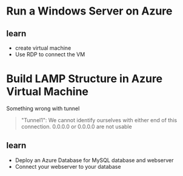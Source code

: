 # Run a Windows Server on Azure

## learn 
- create virtual machine
- Use RDP to connect the VM

# Build LAMP Structure in Azure Virtual Machine
Something wrong with tunnel 

> "Tunnel1": We cannot identify ourselves with either end of this connection. 0.0.0.0 or 0.0.0.0 are not usable

## learn
- Deploy an Azure Database for MySQL database and webserver
- Connect your webserver to your database
